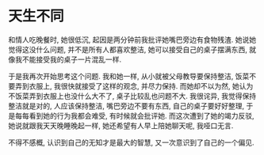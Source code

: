 # 天生不同

和情人吃晚餐时, 她很低沉, 起因是两分钟前我批评她嘴巴旁边有食物残渣. 她说她觉得这没什么问题, 并不是所有人都喜欢整洁, 她可以接受自己的桌子摆满东西, 就像我不能接受我的桌子一片混乱一样.

于是我再次开始思考这个问题. 我和她一样, 从小就被父母教导要保持整洁, 饭菜不要弄到衣服上, 我很快就接受了这样的观念, 并尽力保持. 而她却不以为然, 她认为不饭菜弄到衣服上也没什么大不了, 桌子比较乱也问题不大. 我很诧异, 我觉得保持整洁就是对的, 人应该保持整洁, 嘴巴旁边不要有东西, 自己的桌子要好好整理, 于是每每看到她的行为我都会难受, 有时候就会批评她. 而这次遭到了她的竭力反驳, 她说就跟我天天晚睡晚起一样, 她还希望有人早上陪她聊天呢, 我哑口无言.

不得不感概, 认识到自己的无知才是最大的智慧, 又一次意识到了自己的一个偏见.

